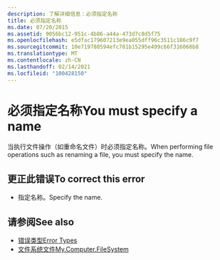 ```yaml
---
description: 了解详细信息：必须指定名称
title: 必须指定名称
ms.date: 07/20/2015
ms.assetid: 9056bc12-951c-4b86-a44a-473d7c8d5f75
ms.openlocfilehash: e5dfac179607213e9ea055dff96c3511c186c9f7
ms.sourcegitcommit: 10e719780594efc781b15295e499c66f316068b8
ms.translationtype: MT
ms.contentlocale: zh-CN
ms.lasthandoff: 02/14/2021
ms.locfileid: "100428150"
---
```

# <a name="you-must-specify-a-name"></a><span data-ttu-id="c3226-103">必须指定名称</span><span class="sxs-lookup"><span data-stu-id="c3226-103">You must specify a name</span></span>

<span data-ttu-id="c3226-104">当执行文件操作（如重命名文件）时必须指定名称。</span><span class="sxs-lookup"><span data-stu-id="c3226-104">When performing file operations such as renaming a file, you must specify the name.</span></span>  
  
## <a name="to-correct-this-error"></a><span data-ttu-id="c3226-105">更正此错误</span><span class="sxs-lookup"><span data-stu-id="c3226-105">To correct this error</span></span>  
  
- <span data-ttu-id="c3226-106">指定名称。</span><span class="sxs-lookup"><span data-stu-id="c3226-106">Specify the name.</span></span>  
  
## <a name="see-also"></a><span data-ttu-id="c3226-107">请参阅</span><span class="sxs-lookup"><span data-stu-id="c3226-107">See also</span></span>

- [<span data-ttu-id="c3226-108">错误类型</span><span class="sxs-lookup"><span data-stu-id="c3226-108">Error Types</span></span>](../programming-guide/language-features/error-types.md)
- [<span data-ttu-id="c3226-109">文件系统文件</span><span class="sxs-lookup"><span data-stu-id="c3226-109">My.Computer.FileSystem</span></span>](xref:Microsoft.VisualBasic.FileIO.FileSystem)
